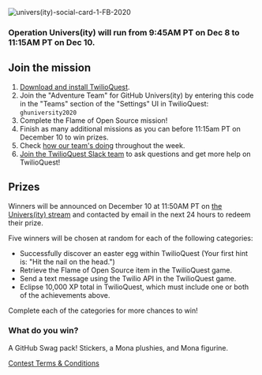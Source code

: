 ![univers(ity)-social-card-1-FB-2020](https://user-images.githubusercontent.com/6633808/101407837-c50eb200-38db-11eb-90ff-4888b5598de0.png)

### Operation Univers(ity) will run from 9:45AM PT on Dec 8 to 11:15AM PT on Dec 10.

## Join the mission
1. [Download and install TwilioQuest](https://www.twilio.com/quest/download).
2. Join the "Adventure Team" for GitHub Univers(ity) by entering this code in the "Teams" section of the "Settings" UI in TwilioQuest: `ghuniversity2020`
3. Complete the Flame of Open Source mission!
4. Finish as many additional missions as you can before 11:15am PT on December 10 to win prizes.
5. Check [how our team's doing](https://www.twilio.com/quest/events/ghuniversity2020) throughout the week.
6. [Join the TwilioQuest Slack team](https://join.slack.com/t/twilioquest/shared_invite/enQtMzc4NzAxOTE3MTU5LWMyMTk2NWE4YjM5YmJlYThmYjRmMWY2NzQ1YmU0MTBhZTEzMzBlZTI5MjgwZWMxN2E1MWU0OTkwMTVmYzY0MWI) to ask questions and get more help on TwilioQuest!

## Prizes
Winners will be announced on December 10 at 11:50AM PT on [the Univers(ity) stream](https://education.github.com/university) and contacted by email in the next 24 hours to redeem their prize. 

Five winners will be chosen at random for each of the following categories:

* Successfully discover an easter egg within TwilioQuest (Your first hint is: "Hit the nail on the head.")
* Retrieve the Flame of Open Source item in the TwilioQuest game.
* Send a text message using the Twilio API in the TwilioQuest game.
* Eclipse 10,000 XP total in TwilioQuest, which must include one or both of the achievements above.

Complete each of the categories for more chances to win!

### What do you win?
A GitHub Swag pack! Stickers, a Mona plushies, and Mona figurine.

[Contest Terms & Conditions](https://github.com/education/github-university-2020/files/5666265/GitHub.Education.Operation.Univers.ity.Event.Contest.Official.Rules.docx)



